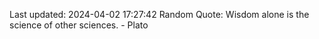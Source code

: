 Last updated: 2024-04-02 17:27:42
Random Quote: Wisdom alone is the science of other sciences. - Plato